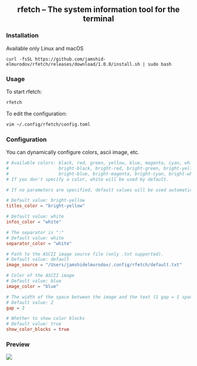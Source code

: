<img src="https://pub-4e4118614197441ca01a142347434959.r2.dev/rfetch-banner.png" alt="">

<h2 align=center>rfetch – The system information tool for the terminal</h2>


### Installation
Available only Linux and macOS
```
curl -fsSL https://github.com/jamshid-elmurodov/rfetch/releases/download/1.0.0/install.sh | sudo bash
```

### Usage
To start rfetch:
```bash
rfetch
```

To edit the configuration:
```bash
vim ~/.config/rfetch/config.toml
```

### Configuration 
You can dynamically configure colors, ascii image, etc.
```toml
# Available colors: black, red, green, yellow, blue, magenta, cyan, white
#                   bright-black, bright-red, bright-green, bright-yellow, 
#                   bright-blue, bright-magenta, bright-cyan, bright-white
# If you don't specify a color, white will be used by default.

# If no parameters are specified, default values will be used automatically.

# Default value: bright-yellow
titles_color = "bright-yellow"

# Default value: white
infos_color = "white"

# The separator is ":"
# Default value: white
separator_color = "white"

# Path to the ASCII image source file (only .txt supported).
# Default value: default
image_source = "/Users/jamshidelmurodov/.config/rfetch/default.txt"

# Color of the ASCII image
# Default value: blue
image_color = "blue"

# The width of the space between the image and the text (1 gap = 1 space)
# Default value: 2
gap = 2

# Whether to show color blocks
# Default value: true
show_color_blocks = true
```

<h3>Preview</h3>
<img src="https://pub-4e4118614197441ca01a142347434959.r2.dev/rfetch-preview.png">
